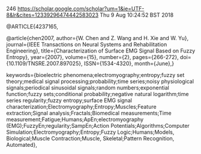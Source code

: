 246
https://scholar.google.com/scholar?um=1&ie=UTF-8&lr&cites=12339296474442583023
Thu  9 Aug 10:24:52 BST 2018



@ARTICLE{4237165, 

@article{chen2007, 
author={W. Chen and Z. Wang and H. Xie and W. Yu}, 
journal={IEEE Transactions on Neural Systems and Rehabilitation Engineering}, 
title={Characterization of Surface EMG Signal Based on Fuzzy Entropy}, 
year={2007}, 
volume={15}, 
number={2}, 
pages={266-272}, 
doi={10.1109/TNSRE.2007.897025}, 
ISSN={1534-4320}, 
month={June},}


keywords={bioelectric phenomena;electromyography;entropy;fuzzy set theory;medical signal processing;probability;time series;noisy physiological signals;periodical sinusoidal signals;random numbers;exponential function;fuzzy sets;conditional probability;negative natural logarithm;time series regularity;fuzzy entropy;surface EMG signal characterization;Electromyography;Entropy;Muscles;Feature extraction;Signal analysis;Fractals;Biomedical measurements;Time measurement;Fatigue;Humans;ApEn;electromyography (EMG);FuzzyEn;regularity;SampEn;Action Potentials;Algorithms;Computer Simulation;Electromyography;Entropy;Fuzzy Logic;Humans;Models, Biological;Muscle Contraction;Muscle, Skeletal;Pattern Recognition, Automated}, 

